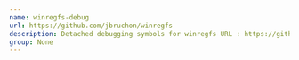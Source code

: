```yaml
---
name: winregfs-debug
url: https://github.com/jbruchon/winregfs
description: Detached debugging symbols for winregfs URL : https://github.
group: None
---
```

